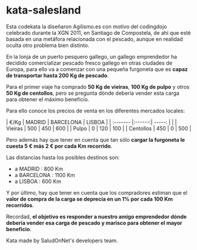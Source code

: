 # kata-salesland

Esta codekata la diseñaron Agilismo.es con motivo del codingdojo celebrado durante la XGN 2011, en Santiago de Compostela, de ahí que esté basada en una metáfora relacionada con el pescado, aunque en realidad oculta otro problema bien distinto.

En la lonja de un puerto pesquero gallego, un gallego emprendedor ha decidido comercializar pescado fresco gallego en otras ciudades de Europa, para ello va a comenzar con una pequeña furgoneta que es <b>capaz de transportar hasta 200 Kg de pescado</b>.

Para el primer viaje ha comprado <b>50 Kg de vieiras</b>, <b>100 Kg de pulpo</b> y otros <b>50 Kg de centollos</b>, pero se pregunta dónde debería vender esta carga para obtener el máximo beneficio.

Para ello conoce los precios de venta en los diferentes mercados locales:

| €/Kg        | MADRID | BARCELONA | LISBOA |
| :-------    |:------:| -----:    |        |
| Vieiras     |  500   |    450    |  600   |
| Pulpo       |    0   |    120    |  100   |
| Centollos   |  450   |      0    |  500   |

Pero además hay que tener en cuenta que tan sólo <b>cargar la furgoneta le cuesta 5 € más 2 € por cada Km recorrido</b>.

Las distancias hasta los posibles destinos son:

* a MADRID : 800 Km
* a BARCELONA : 1100 Km
* a LISBOA : 600 Km

Y por último, hay que tener en cuenta que los compradores estiman que el <b>valor de compra de la carga se deprecia en un 1% por cada 100 Km recorridos</b>.

Recordad, <b>el objetivo es responder a nuestro amigo emprendedor dónde debería vender esa carga de pescado y marisco para obtener el mayor beneficio</b>.

Kata made by SaludOnNet's developers team.